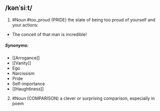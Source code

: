 ## /kənˈsiːt/ 
1. #Noun  #too_proud 
(PRIDE)
the state of being too proud of yourself and your actions:

- The conceit of that man is incredible!

##### Synonyms:
- [[Arrogance]]
- [[Vanity]]
- Ego
- Narcissism
- Pride
- Self-importance
- [[Haughtiness]]

2. #Noun
(COMPARISON)
a clever or surprising comparison, especially in poem 